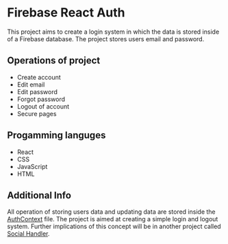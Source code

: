 # Firebase React Auth

This project aims to create a login system in which the data is stored inside of a Firebase database. The project stores users email and password. 

## Operations of project
* Create account
* Edit email
* Edit password
* Forgot password
* Logout of account
* Secure pages

## Progamming languges
* React
* CSS
* JavaScript
* HTML

## Additional Info
All operation of storing users data and updating data are stored inside the [AuthContext](src/contexts/AuthContext.js) file. The project is aimed at creating a simple login and logout system. Further implications of this concept will be in another project called [Social Handler](https://github.com/tja58/socialHandler). 
